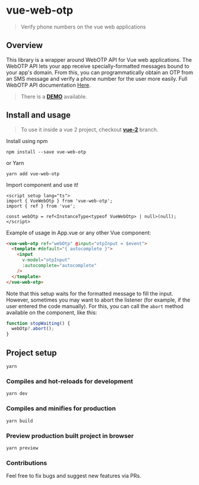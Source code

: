 # vue-web-otp

> Verify phone numbers on the vue web applications

## Overview

This library is a wrapper around WebOTP API for Vue web applications.
The WebOTP API lets your app receive specially-formatted messages bound to your app's domain.
From this,
you can programmatically obtain an OTP from an SMS message and verify a phone number for the user more easily.
Full WebOTP API documentation [Here](https://web.dev/web-otp/).

> There is a [**DEMO**](https://mrbilit.github.io/vue-web-otp/) available.

## Install and usage

> To use it inside a vue 2 project, checkout [**vue-2**](https://github.com/mrbilit/vue-web-otp/tree/vue-2) branch.

Install using npm

```
npm install --save vue-web-otp
```

or Yarn

```
yarn add vue-web-otp
```

Import component and use it!

```vue
<script setup lang="ts">
import { VueWebOtp } from 'vue-web-otp';
import { ref } from 'vue';

const webOtp = ref<InstanceType<typeof VueWebOtp> | null>(null);
</script>
```

Example of usage in App.vue or any other Vue component:

```html
<vue-web-otp ref="webOtp" @input="otpInput = $event">
  <template #default="{ autocomplete }">
    <input
      v-model="otpInput"
      :autocomplete="autocomplete"
    />
  </template>
</vue-web-otp>
```

Note that this setup waits for the formatted message to fill the input.
However, sometimes you may want to abort the listener (for example, if the user entered the code manually).
For this, you can call the `abort` method available on the component, like this:
```typescript
function stopWaiting() {
  webOtp?.abort();
}
```

## Project setup

```
yarn
```

### Compiles and hot-reloads for development

```
yarn dev
```

### Compiles and minifies for production

```
yarn build
```

### Preview production built project in browser

```
yarn preview
```

### Contributions

Feel free to fix bugs and suggest new features via PRs.